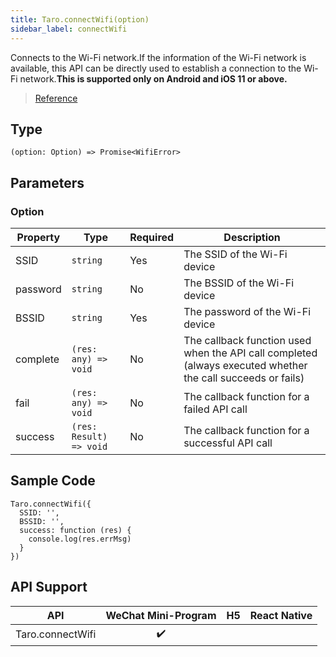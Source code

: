 ```yaml
---
title: Taro.connectWifi(option)
sidebar_label: connectWifi
---
```


Connects to the Wi-Fi network.If the information of the Wi-Fi network is available, this API can be directly used to establish a connection to the Wi-Fi network.**This is supported only on Android and iOS 11 or above.**

> [Reference](https://developers.weixin.qq.com/miniprogram/dev/api/device/wifi/wx.connectWifi.html)

## Type

```tsx
(option: Option) => Promise<WifiError>
```

## Parameters

### Option

<table>
  <thead>
    <tr>
      <th>Property</th>
      <th>Type</th>
      <th style={{ textAlign: "center"}}>Required</th>
      <th>Description</th>
    </tr>
  </thead>
  <tbody>
    <tr>
      <td>SSID</td>
      <td><code>string</code></td>
      <td style={{ textAlign: "center"}}>Yes</td>
      <td>The SSID of the Wi-Fi device</td>
    </tr>
    <tr>
      <td>password</td>
      <td><code>string</code></td>
      <td style={{ textAlign: "center"}}>No</td>
      <td>The BSSID of the Wi-Fi device</td>
    </tr>
    <tr>
      <td>BSSID</td>
      <td><code>string</code></td>
      <td style={{ textAlign: "center"}}>Yes</td>
      <td>The password of the Wi-Fi device</td>
    </tr>
    <tr>
      <td>complete</td>
      <td><code>(res: any) =&gt; void</code></td>
      <td style={{ textAlign: "center"}}>No</td>
      <td>The callback function used when the API call completed (always executed whether the call succeeds or fails)</td>
    </tr>
    <tr>
      <td>fail</td>
      <td><code>(res: any) =&gt; void</code></td>
      <td style={{ textAlign: "center"}}>No</td>
      <td>The callback function for a failed API call</td>
    </tr>
    <tr>
      <td>success</td>
      <td><code>(res: Result) =&gt; void</code></td>
      <td style={{ textAlign: "center"}}>No</td>
      <td>The callback function for a successful API call</td>
    </tr>
  </tbody>
</table>

## Sample Code

```tsx
Taro.connectWifi({
  SSID: '',
  BSSID: '',
  success: function (res) {
    console.log(res.errMsg)
  }
})
```

## API Support

|       API        | WeChat Mini-Program | H5 | React Native |
|:----------------:|:-------------------:|:--:|:------------:|
| Taro.connectWifi |         ✔️          |    |              |
